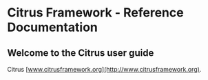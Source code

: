 # Citrus Framework - Reference Documentation

## Welcome to the Citrus user guide

Citrus [www.citrusframework.org](http://www.citrusframework.org).
